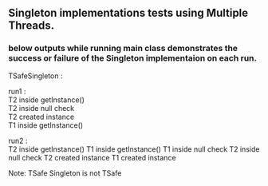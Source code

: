 ## Singleton implementations tests using Multiple Threads.

### below outputs while running main class demonstrates the success or failure of the Singleton implementaion on each run.

TSafeSingleton :

run1 :\
T2 inside getInstance()\
T2 inside null check\
T2 created instance\
T1 inside getInstance()

run2 :\
T2 inside getInstance()
T1 inside getInstance()
T1 inside null check
T2 inside null check
T2 created instance
T1 created instance

Note: TSafe Singleton is not TSafe

